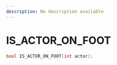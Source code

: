```yaml
---
description: No description available 
---
```


# IS_ACTOR_ON_FOOT

```cpp
bool IS_ACTOR_ON_FOOT(int actor);
```